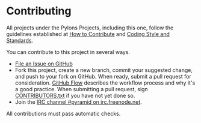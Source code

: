 Contributing
============

All projects under the Pylons Projects, including this one, follow the guidelines established at [How to Contribute](https://pylonsproject.org/community-how-to-contribute.html) and [Coding Style and Standards](https://pylonsproject.org/community-coding-style-standards.html).

You can contribute to this project in several ways.

*   [File an Issue on GitHub](https://github.com/Pylons/pyramid/issues)
*   Fork this project, create a new branch, commit your suggested change, and push to your fork on GitHub.
    When ready, submit a pull request for consideration.
    [GitHub Flow](https://guides.github.com/introduction/flow/index.html) describes the workflow process and why it's a good practice.
    When submitting a pull request, sign [CONTRIBUTORS.txt](https://github.com/Pylons/pyramid/blob/master/CONTRIBUTORS.txt) if you have not yet done so.
*   Join the [IRC channel #pyramid on irc.freenode.net](https://webchat.freenode.net/?channels=pyramid).

All contributions must pass automatic checks.